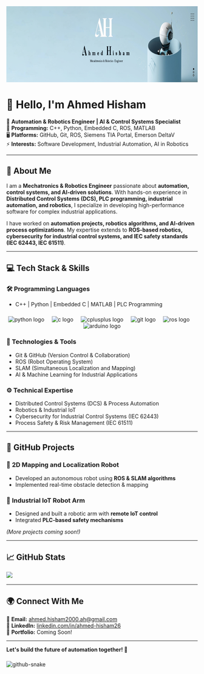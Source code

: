 <div align="center">
 <img height="200" src="LinkedIn Cover 2.png"  /> 
</div>

###
# 👋 Hello, I'm Ahmed Hisham

🚀 **Automation & Robotics Engineer | AI & Control Systems Specialist**  
🔧 **Programming:** C++, Python, Embedded C, ROS, MATLAB  
🖥️ **Platforms:** GitHub, Git, ROS, Siemens TIA Portal, Emerson DeltaV  
⚡ **Interests:** Software Development, Industrial Automation, AI in Robotics  

---

## 🔹 About Me
I am a **Mechatronics & Robotics Engineer** passionate about **automation, control systems, and AI-driven solutions**. With hands-on experience in **Distributed Control Systems (DCS), PLC programming, industrial automation, and robotics**, I specialize in developing high-performance software for complex industrial applications. 

I have worked on **automation projects, robotics algorithms, and AI-driven process optimizations**. My expertise extends to **ROS-based robotics, cybersecurity for industrial control systems, and IEC safety standards (IEC 62443, IEC 61511)**.

---

## 💻 Tech Stack & Skills

### **🛠 Programming Languages**
- C++ | Python | Embedded C | MATLAB | PLC Programming
###
<div align="center">
  <img src="https://cdn.jsdelivr.net/gh/devicons/devicon/icons/python/python-original.svg" height="30" alt="python logo"  />
  <img width="12" />
  <img src="https://cdn.jsdelivr.net/gh/devicons/devicon/icons/c/c-original.svg" height="30" alt="c logo"  />
  <img width="12" />
  <img src="https://cdn.jsdelivr.net/gh/devicons/devicon/icons/cplusplus/cplusplus-original.svg" height="30" alt="cplusplus logo"  />
  <img width="12" />
  <img src="https://cdn.jsdelivr.net/gh/devicons/devicon/icons/git/git-original.svg" height="30" alt="git logo"  />
  <img width="12" />
  <img src="https://cdn.simpleicons.org/ros/22314E" height="30" alt="ros logo"  />
  <img width="12" />
  <img src="https://cdn.jsdelivr.net/gh/devicons/devicon/icons/arduino/arduino-original.svg" height="30" alt="arduino logo"  />
</div>

###
### **📌 Technologies & Tools**
- Git & GitHub (Version Control & Collaboration)
- ROS (Robot Operating System)
- SLAM (Simultaneous Localization and Mapping)
- AI & Machine Learning for Industrial Applications

### **⚙️ Technical Expertise**
- Distributed Control Systems (DCS) & Process Automation
- Robotics & Industrial IoT
- Cybersecurity for Industrial Control Systems (IEC 62443)
- Process Safety & Risk Management (IEC 61511)

---

## 📂 GitHub Projects

### 🔹 **2D Mapping and Localization Robot**
- Developed an autonomous robot using **ROS & SLAM algorithms**
- Implemented real-time obstacle detection & mapping

### 🔹 **Industrial IoT Robot Arm**
- Designed and built a robotic arm with **remote IoT control**
- Integrated **PLC-based safety mechanisms**

*(More projects coming soon!)*

---

## 📈 GitHub Stats
![](https://github-readme-stats.vercel.app/api/top-langs/?username=Ah2022&theme=dark&hide_border=false&include_all_commits=true&count_private=false&layout=compact)

<div align="center">
</div>

---

## 🌍 Connect With Me
📧 **Email:** ahmed.hisham2000.ah@gmail.com  
🔗 **LinkedIn:** [linkedin.com/in/ahmed-hisham26](https://linkedin.com/in/ahmed-hisham26)  
💼 **Portfolio:** Coming Soon!

---

**Let's build the future of automation together! 🚀**

###
<picture>
  <source media="(prefers-color-scheme: dark)" srcset="https://raw.githubusercontent.com/tobiasmeyhoefer/tobiasmeyhoefer/output/github-snake-dark.svg" />
  <source media="(prefers-color-scheme: light)" srcset="https://raw.githubusercontent.com/tobiasmeyhoefer/tobiasmeyhoefer/output/github-snake.svg" />
  <img alt="github-snake" src="https://raw.githubusercontent.com/tobiasmeyhoefer/tobiasmeyhoefer/output/github-snake.svg" />
</picture>
